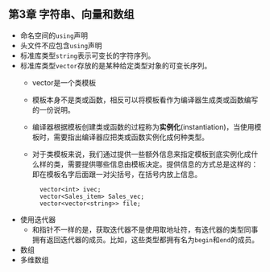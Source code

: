 ## 第3章 字符串、向量和数组
- 命名空间的`using`声明
- 头文件不应包含`using`声明
- 标准库类型`string`表示可变长的字符序列。
- 标准库类型`vector`存放的是某种给定类型对象的可变长序列。
	- vector是一个类模板
	- 模板本身不是类或函数，相反可以将模板看作为编译器生成类或函数编写的一份说明。
	- 编译器根据模板创建类或函数的过程称为**实例化**(instantiation)，当使用模板时，需要指出编译器应把类或函数实例化成何种类型。
	- 对于类模板来说，我们通过提供一些额外信息来指定模板到底实例化成什么样的类，需要提供哪些信息由模板决定。提供信息的方式总是这样的：即在模板名字后面跟一对尖括号，在括号内放上信息。
	
    		vector<int> ivec;
            vector<Sales_item> Sales_vec;
            vector<vector<string>> file;
- 使用迭代器
	- 和指针不一样的是，获取迭代器不是使用取地址符，有迭代器的类型同事拥有返回迭代器的成员。比如，这些类型都拥有名为`begin`和`end`的成员。
- 数组
- 多维数组